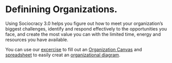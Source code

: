 # Definining Organizations.

Using Sociocracy 3.0 helps you figure out how to meet your organization’s biggest challenges, identify and respond effectively to the opportunities you face, and create the most value you can with the limited time, energy and resources you have available.

You can use our [excercise](/quick-start/define-organizations/s3-organizations-team-excercise/) to fill out an [Organization Canvas](https://s3canvas.sociocracy30.org/pdf/s3-organization-canvas.pdf) and [spreadsheet](https://docs.google.com/spreadsheets/d/1uIB5RZXWxsrXSBqylEU2hYgp2rDwoXnXFD7qgBBWHuM/edit?usp=sharing) to easily creat an [organizational diagram](/quick-start/define-organizations/organization-circles-app/).